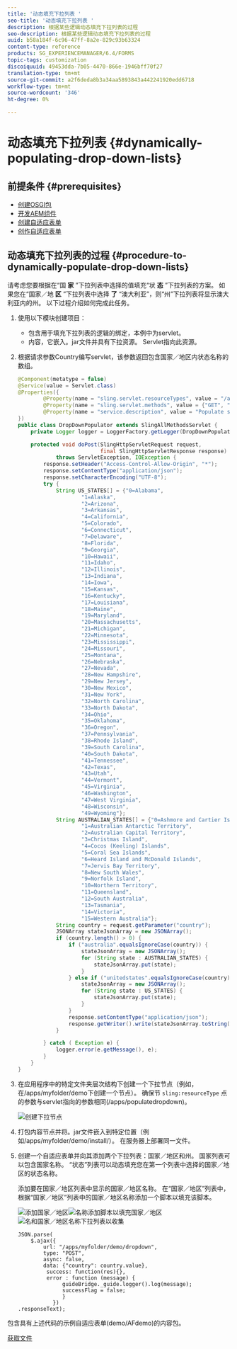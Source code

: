 ```yaml
---
title: '动态填充下拉列表 '
seo-title: '动态填充下拉列表 '
description: 根据某些逻辑动态填充下拉列表的过程
seo-description: 根据某些逻辑动态填充下拉列表的过程
uuid: b58a184f-6c96-47ff-8a2e-829c93b63324
content-type: reference
products: SG_EXPERIENCEMANAGER/6.4/FORMS
topic-tags: customization
discoiquuid: 49453dda-7b05-4470-866e-1946bff70f27
translation-type: tm+mt
source-git-commit: a2f6deda8b3a34aa5893843a442241920edd6718
workflow-type: tm+mt
source-wordcount: '346'
ht-degree: 0%

---
```



# 动态填充下拉列表  {#dynamically-populating-drop-down-lists}

## 前提条件 {#prerequisites}

* [创建OSGI包](https://helpx.adobe.com/experience-manager/using/creating-osgi-bundles-digital-marketing.html)
* [开发AEM组件](/help/sites-developing/components.md)
* [创建自适应表单](/help/forms/using/creating-adaptive-form.md)
* [创作自适应表单](/help/forms/using/introduction-forms-authoring.md)

## 动态填充下拉列表的过程 {#procedure-to-dynamically-populate-drop-down-lists}

请考虑您要根据在“国 **家** ”下拉列表中选择的值填充“状 **态** ”下拉列表的方案。 如果您在“国家／地 **区** ”下拉列表中选择 **了** “澳大利亚”，则“州”下拉列表将显示澳大利亚内的州。 以下过程介绍如何完成此任务。

1. 使用以下模块创建项目：

   * 包含用于填充下拉列表的逻辑的绑定，本例中为servlet。
   * 内容，它嵌入。jar文件并具有下拉资源。 Servlet指向此资源。

1. 根据请求参数Country编写servlet，该参数返回包含国家／地区内状态名称的数组。

   ```java
   @Component(metatype = false)
   @Service(value = Servlet.class)
   @Properties({
           @Property(name = "sling.servlet.resourceTypes", value = "/apps/populatedropdown"),
           @Property(name = "sling.servlet.methods", value = {"GET", "POST"}),
           @Property(name = "service.description", value = "Populate states dropdown based on country value")
   })
   public class DropDownPopulator extends SlingAllMethodsServlet {
       private Logger logger = LoggerFactory.getLogger(DropDownPopulator.class);
   
       protected void doPost(SlingHttpServletRequest request,
                             final SlingHttpServletResponse response)
               throws ServletException, IOException {
           response.setHeader("Access-Control-Allow-Origin", "*");
           response.setContentType("application/json");
           response.setCharacterEncoding("UTF-8");
           try {
               String US_STATES[] = {"0=Alabama",
                       "1=Alaska",
                       "2=Arizona",
                       "3=Arkansas",
                       "4=California",
                       "5=Colorado",
                       "6=Connecticut",
                       "7=Delaware",
                       "8=Florida",
                       "9=Georgia",
                       "10=Hawaii",
                       "11=Idaho",
                       "12=Illinois",
                       "13=Indiana",
                       "14=Iowa",
                       "15=Kansas",
                       "16=Kentucky",
                       "17=Louisiana",
                       "18=Maine",
                       "19=Maryland",
                       "20=Massachusetts",
                       "21=Michigan",
                       "22=Minnesota",
                       "23=Mississippi",
                       "24=Missouri",
                       "25=Montana",
                       "26=Nebraska",
                       "27=Nevada",
                       "28=New Hampshire",
                       "29=New Jersey",
                       "30=New Mexico",
                       "31=New York",
                       "32=North Carolina",
                       "33=North Dakota",
                       "34=Ohio",
                       "35=Oklahoma",
                       "36=Oregon",
                       "37=Pennsylvania",
                       "38=Rhode Island",
                       "39=South Carolina",
                       "40=South Dakota",
                       "41=Tennessee",
                       "42=Texas",
                       "43=Utah",
                       "44=Vermont",
                       "45=Virginia",
                       "46=Washington",
                       "47=West Virginia",
                       "48=Wisconsin",
                       "49=Wyoming"};
               String AUSTRALIAN_STATES[] = {"0=Ashmore and Cartier Islands",
                       "1=Australian Antarctic Territory",
                       "2=Australian Capital Territory",
                       "3=Christmas Island",
                       "4=Cocos (Keeling) Islands",
                       "5=Coral Sea Islands",
                       "6=Heard Island and McDonald Islands",
                       "7=Jervis Bay Territory",
                       "8=New South Wales",
                       "9=Norfolk Island",
                       "10=Northern Territory",
                       "11=Queensland",
                       "12=South Australia",
                       "13=Tasmania",
                       "14=Victoria",
                       "15=Western Australia"};
               String country = request.getParameter("country");
               JSONArray stateJsonArray = new JSONArray();
               if (country.length() > 0) {
                   if ("australia".equalsIgnoreCase(country)) {
                       stateJsonArray = new JSONArray();
                       for (String state : AUSTRALIAN_STATES) {
                           stateJsonArray.put(state);
                       }
                   } else if ("unitedstates".equalsIgnoreCase(country)) {
                       stateJsonArray = new JSONArray();
                       for (String state : US_STATES) {
                           stateJsonArray.put(state);
                       }
                   }
                   response.setContentType("application/json");
                   response.getWriter().write(stateJsonArray.toString());
               }
   
           } catch ( Exception e) {
               logger.error(e.getMessage(), e);
           }
       }
   }
   ```

1. 在应用程序中的特定文件夹层次结构下创建一个下拉节点（例如，在/apps/myfolder/demo下创建一个节点）。 确保节 `sling:resourceType` 点的参数与servlet指向的参数相同(/apps/populatedropdown)。

   ![创建下拉节点](assets/dropdown-node.png)

1. 打包内容节点并将。jar文件嵌入到特定位置（例如/apps/myfolder/demo/install/）。 在服务器上部署同一文件。
1. 创建一个自适应表单并向其添加两个下拉列表：国家／地区和州。 国家列表可以包含国家名称。 “状态”列表可以动态填充您在第一个列表中选择的国家／地区的状态名称。

   添加要在国家／地区列表中显示的国家／地区名称。 在“国家／地区”列表中，根据“国家／地区”列表中的国家／地区名称添加一个脚本以填充该脚本。

   ![添加国家／地区](assets/country-dropdown.png)![名称添加脚本以填充国家／地区](assets/state-dropdown.png)![名和国家／地区名称下拉列表以收集](assets/2dropdowns.png)

   ```
   JSON.parse(
       $.ajax({
           url: "/apps/myfolder/demo/dropdown",
           type: "POST",
           async: false,
           data: {"country": country.value},
            success: function(res){},
            error : function (message) {  
                 guideBridge._guide.logger().log(message);
                 successFlag = false;
                 }
              })
   .responseText);
   ```

包含具有上述代码的示例自适应表单(demo/AFdemo)的内容包。

[获取文件](assets/dropdown-demo-content-1.0.1-snapshot.zip)
